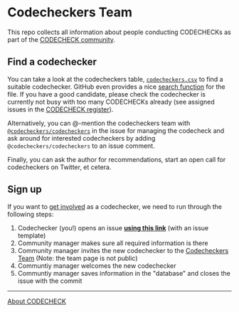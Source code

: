 # Codecheckers Team

This repo collects all information about people conducting CODECHECKs as part of the [CODECHECK community](https://codecheck.org.uk/guide/community-process).

## Find a codechecker

You can take a look at the codecheckers table, [`codecheckers.csv`](codecheckers.csv) to find a suitable codechecker.
GitHub even provides a nice [search function](https://help.github.com/en/github/managing-files-in-a-repository/rendering-csv-and-tsv-data) for the file.
If you have a good candidate, please check the codechecker is currently not busy with too many CODECHECKs already (see assigned issues in the [CODECHECK register](https://github.com/codecheckers/register/)).

Alternatively, you can @-mention the codecheckers team with [`@codecheckers/codecheckers`](https://github.com/orgs/codecheckers/teams/codecheckers) in the issue for managing the codecheck and ask around for interested codecheckers by adding `@codecheckers/codecheckers` to an issue comment.

Finally, you can ask the author for recommendations, start an open call for codecheckers on Twitter, et cetera.

## Sign up

If you want to [get involved](https://codecheck.org.uk/get-involved) as a codechecker, we need to run through the following steps:

1. Codechecker (you!) opens an issue **[using this link](https://github.com/codecheckers/codecheckers/issues/new?assignees=nuest&labels=registration&template=codechecker-registration.md&title=Register+as+codechecker)** (with an issue template)
2. Community manager makes sure all required information is there
3. Community manager invites the new codechecker to the [Codecheckers Team](https://github.com/orgs/codecheckers/teams/codecheckers) (Note: the team page is not public)
4. Communtiy manager welcomes the new codechecker
5. Communtiy manager saves information in the "database" and closes the issue with the commit

------

[About CODECHECK](https://codecheck.org.uk/)
